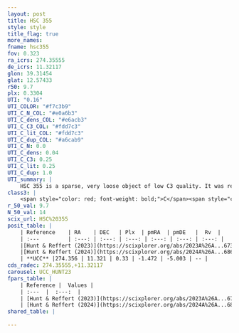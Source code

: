 ```yaml
---
layout: post
title: HSC 355
style: style
title_flag: true
more_names: 
fname: hsc355
fov: 0.323
ra_icrs: 274.35555
de_icrs: 11.32117
glon: 39.31454
glat: 12.57433
r50: 9.7
plx: 0.3304
UTI: "0.16"
UTI_COLOR: "#f7c3b9"
UTI_C_N_COL: "#e0a6b3"
UTI_C_dens_COL: "#e6acb3"
UTI_C_C3_COL: "#fdd7c3"
UTI_C_lit_COL: "#fdd7c3"
UTI_C_dup_COL: "#a6cab9"
UTI_C_N: 0.0
UTI_C_dens: 0.04
UTI_C_C3: 0.25
UTI_C_lit: 0.25
UTI_C_dup: 1.0
UTI_summary: |
    HSC 355 is a sparse, very loose object of low C3 quality. It was recently reported in the literature.<br><br><span style="color: #99180f; font-weight: bold;">Warning: </span>contains less than 25 stars with <i>P>0.5</i> estimated.
class3: |
    <span style="color: red; font-weight: bold;">C</span><span style="color: red; font-weight: bold;">C</span>
r_50_val: 9.7
N_50_val: 14
scix_url: HSC%20355
posit_table: |
    | Reference    | RA    | DEC   | Plx  | pmRA  | pmDE   |  Rv  |
    | :---         | :---: | :---: | :---: | :---: | :---: | :---: |
    |[Hunt & Reffert (2023)](https://scixplorer.org/abs/2023A%26A...673A.114H) | 274.34 | 11.33 | 0.325 | -1.472 | -5.029 | -- |
    |[Hunt & Reffert (2024)](https://scixplorer.org/abs/2024A%26A...686A..42H) | 274.34 | 11.33 | 0.325 | -1.472 | -5.029 | -- |
    | **UCC** |274.356 | 11.321 | 0.33 | -1.472 | -5.003 | -- | 
cds_radec: 274.35555,+11.32117
carousel: UCC_HUNT23
fpars_table: |
    | Reference |  Values |
    | :---  |  :---:  |
    | [Hunt & Reffert (2023)](https://scixplorer.org/abs/2023A%26A...673A.114H) | `AV50=0.472, diffAV50=1.083, MOD50=12.2, logAge50=9.848` |
    | [Hunt & Reffert (2024)](https://scixplorer.org/abs/2024A%26A...686A..42H) | `MassJ=132.837` |
shared_table: |
    
---
```

